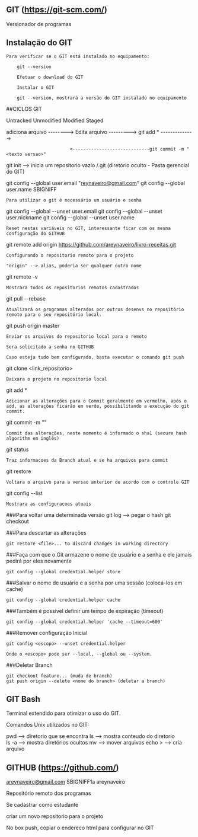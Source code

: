  GIT	(https://git-scm.com/)
 ------------------------------

Versionador de programas

## Instalação do GIT
	Para verificar se o GIT está instalado no equipamento:
    
    	git --version
        
        Efetuar o download do GIT
        
        Instalar o GIT
        
        git --version, mostrará a versão do GIT instalado no equipamento
        
   

##CICLOS GIT

Untracked			Unmodified			Modified			Staged

adiciona arquivo -------->
					Edita arquivo --------->
										git add * -------------->

							<-----------------------------git commit -m "<texto versao>"
							
git init		--> inicia um repositorio vazio /.git (diretório oculto - Pasta gerencial do GIT)

	
git config --global user.email "reynaveiro@gmail.com"
git config --global user.name SBIGNIFF

	Para utilizar o git é necessário um usuário e senha
	
git config --global --unset user.email
git config --global --unset user.nickname
git config --global --unset user.name
	
	Reset nestas variáveis no GIT, interessante ficar com os mesma configuração do GITHUB

git remote add origin https://github.com/areynaveiro/livro-receitas.git	
	
	Configurando o repositorio remoto para o projeto

	"origin" --> alias, poderia ser qualquer outro nome
	
git remote -v

	Mostrara todos os repositorios remotos cadastrados

git pull --rebase

	Atualizará os programas alterados por outros desenvs no repositório remoto para o seu repositório local.
    
git push origin master

	Enviar os arquivos do repositorio local para o remoto
	
	Sera solicitado a senha no GITHUB

	Caso esteja tudo bem configurado, basta executar o comando git push

git clone <link_repositorio>

	Baixara o projeto no repositorio local
	
	
git add *

	Adicionar as alterações para o Commit geralmente em vermelho, após o add, as alterações ficarão em verde, possibilitando a execução do git commit.
    
	
git commit -m "<texto versao>"

	Commit das alterações, neste momento é informado o sha1	(secure hash algorithm em inglês)
	
git status
		
	Traz informacoes da Branch atual e se ha arquivos para commit
	
git restore <nome arquivo>

	Voltara o arquivo para a versao anterior de acordo com o controle GIT

git config --list

	Mostrara as configuracoes atuais
	
###Para voltar uma determinada versão
	git log --> pegar o hash
	git checkout <hash>

###Para descartar as alterações

	git restore <file>... to discard changes in working directory

###Faça com que o Git armazene o nome de usuário e a senha e ele jamais pedirá por eles novamente

	git config --global credential.helper store

###Salvar o nome de usuário e a senha por uma sessão (colocá-los em cache)

	git config --global credential.helper cache

###Também é possível definir um tempo de expiração (timeout)

	git config --global credential.helper 'cache --timeout=600'


###Remover configuração Inicial

	git config <escopo> --unset credential.helper

	Onde o <escopo> pode ser --local, --global ou --system.

###Deletar Branch

	git checkout feature... (muda de branch)
	git push origin --delete <nome do branch> (deletar a branch) 

	
GIT Bash
--------
Terminal extendido para otimizar o uso do GIT.

		
Comandos Unix utilizados no GIT:	
	
	
pwd				--> diretorio que se encontra
ls				--> mostra conteudo do diretorio	
ls -a 			--> mostra diretórios ocultos
mv 				--> mover arquivos
echo > <arquivo>--> cria arquivo
 


GITHUB (https://github.com/)
-----------------------------------------------------------------------------------------------------------------
areynaveiro@gmail.com
SBIGNIFF1a
areynaveiro

Repositório remoto dos programas

Se cadastrar como estudante

criar um novo repositorio para o projeto

No box push, copiar o endereco html para configurar no GIT


